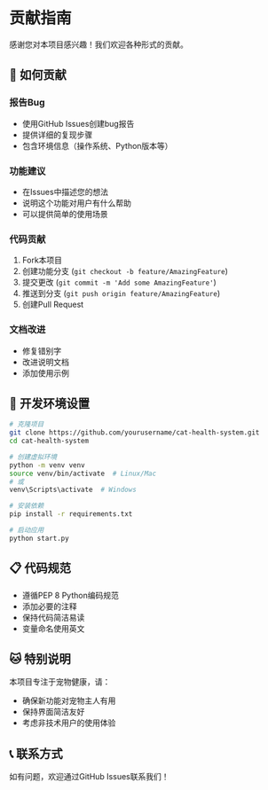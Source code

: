 # 贡献指南

感谢您对本项目感兴趣！我们欢迎各种形式的贡献。

## 🎯 如何贡献

### 报告Bug
- 使用GitHub Issues创建bug报告
- 提供详细的复现步骤
- 包含环境信息（操作系统、Python版本等）

### 功能建议
- 在Issues中描述您的想法
- 说明这个功能对用户有什么帮助
- 可以提供简单的使用场景

### 代码贡献
1. Fork本项目
2. 创建功能分支 (`git checkout -b feature/AmazingFeature`)
3. 提交更改 (`git commit -m 'Add some AmazingFeature'`)
4. 推送到分支 (`git push origin feature/AmazingFeature`)
5. 创建Pull Request

### 文档改进
- 修复错别字
- 改进说明文档
- 添加使用示例

## 🔧 开发环境设置

```bash
# 克隆项目
git clone https://github.com/yourusername/cat-health-system.git
cd cat-health-system

# 创建虚拟环境
python -m venv venv
source venv/bin/activate  # Linux/Mac
# 或
venv\Scripts\activate  # Windows

# 安装依赖
pip install -r requirements.txt

# 启动应用
python start.py
```

## 📋 代码规范

- 遵循PEP 8 Python编码规范
- 添加必要的注释
- 保持代码简洁易读
- 变量命名使用英文

## 🐱 特别说明

本项目专注于宠物健康，请：
- 确保新功能对宠物主人有用
- 保持界面简洁友好
- 考虑非技术用户的使用体验

## 📞 联系方式

如有问题，欢迎通过GitHub Issues联系我们！